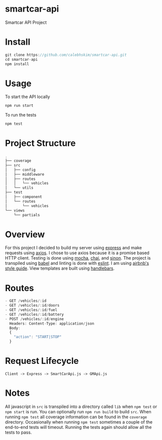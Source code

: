 # smartcar-api
Smartcar API Project

# Install
```js
git clone https://github.com/calebhskim/smartcar-api.git
cd smartcar-api
npm install
```

# Usage
To start the API locally
```js
npm run start
```

To run the tests
```js
npm test
```

# Project Structure
```js
.
├── coverage
├── src
│   ├── config
│   ├── middleware
│   ├── routes
│   │   └── vehicles
│   └── utils
├── test
│   ├── component
│   └── routes
│       └── vehicles
└── views
    └── partials

```

# Overview
For this project I decided to build my server using [express](http://expressjs.com/) and make requests using [axios](https://github.com/mzabriskie/axios).
I chose to use axios because it is a promise based HTTP client. Testing is done using [mocha](https://mochajs.org/), [chai](http://chaijs.com/), and [sinon](http://sinonjs.org/). The project is transpiled using [babel](https://babeljs.io/) and linting is done with [eslint](http://eslint.org/). I am using [airbnb's style guide](https://github.com/airbnb/javascript). View templates are built using [handlebars](http://handlebarsjs.com/).
# Routes
```js
- GET /vehicles/:id
- GET /vehicles/:id/doors
- GET /vehicles/:id/fuel
- GET /vehicles/:id/battery
- POST /vehicles/:id/engine
  Headers: Content-Type: application/json
  Body:
  {
    "action": "START|STOP"
  }
```
# Request Lifecycle
```
Client -> Express -> SmartCarApi.js -> GMApi.js
```
# Notes
All javascript in `src` is transpiled into a directory called `lib` when `npm test` or `npm start` is run. You can optionally run
`npm run build` to build `src`. When running `npm test` all coverage information can be found in the `coverage` directory. Occasionally
when running `npm test` sometimes a couple of the end-to-end tests will timeout. Running the tests again should allow all the tests to pass. 
